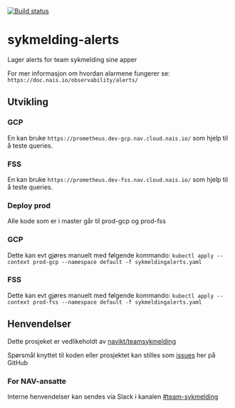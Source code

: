 [![Build status](https://github.com/navikt/sykmelding-alerts/workflows/Deploy%20to%20dev%20and%20prod/badge.svg)](https://github.com/navikt/sykmelding-alerts/workflows/Deploy%20to%20dev%20and%20prod/badge.svg)

# sykmelding-alerts

Lager alerts for team sykmelding sine apper

For mer informasjon om hvordan alarmene fungerer se:
`https://doc.nais.io/observability/alerts/`

## Utvikling
### GCP
En kan bruke `https://prometheus.dev-gcp.nav.cloud.nais.io/` som hjelp til å teste queries.
### FSS
En kan bruke `https://prometheus.dev-fss.nav.cloud.nais.io/` som hjelp til å teste queries.

### Deploy prod
Alle kode som er i master går til prod-gcp og prod-fss
### GCP
Dette kan evt gjøres manuelt med følgende kommando:
`kubectl apply --context prod-gcp --namespace default -f sykmeldingalerts.yaml`
### FSS
Dette kan evt gjøres manuelt med følgende kommando:
`kubectl apply --context prod-fss --namespace default -f sykmeldingalerts.yaml`

## Henvendelser
Dette prosjeket er vedlikeholdt av [navikt/teamsykmelding](CODEOWNERS)

Spørsmål knyttet til koden eller prosjektet kan stilles som
[issues](https://github.com/navikt/sykmelding-alerts/issues) her på GitHub

### For NAV-ansatte

Interne henvendelser kan sendes via Slack i kanalen [#team-sykmelding](https://nav-it.slack.com/archives/CMA3XV997)